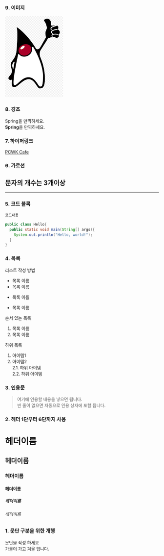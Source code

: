 ### 9. 이미지
![PCWK Cafe](https://github.com/goagnes/MARKDOWN_EDU/blob/main/duke.png)

### 8. 강조
Spring을 만끽하세요.  
**Spring**을 만끽하세요.

### 7. 하이퍼링크
[PCWK Cafe](https://cafe.daum.net/pcwk/)  


### 6. 가로선
문자의 개수는 3개이상  
---
***



### 5. 코드 블록
```프로그래밍 언어
코드내용
```

```java
public class Hello{
  public static void main(String[] args){
    System.out.println("Hello, world!");
  }
}
```



### 4. 목록
리스트 작성 방법  
* 목록 이름
* 목록 이름
- 목록 이름
+ 목록 이름

순서 있는 목록
1. 목록 이름
2. 목록 이름

하위 목록
1. 아이템1  
2. 아이템2  
2.1. 하위 아이템  
2.2. 하위 아이템


### 3. 인용문
> 여기에 인용할 내용을 넣으면 됩니다.  
빈 줄이 없으면 자동으로 인용 상자에 포함 됩니다.

### 2. 헤더 1단부터 6단까지 사용
# 헤더이름
## 헤더이름
### 헤더이름
#### 헤더이름
##### 헤더이름
###### 헤더이름

### 1. 문단 구분을 위한 개행
문단을 작성 하세요  
가을이 가고 겨울 입니다.

